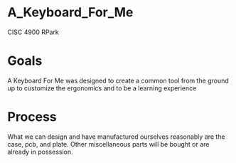 # A_Keyboard_For_Me
CISC 4900 RPark

# Goals
A Keyboard For Me was designed to create a common tool from the ground up to customize the ergonomics and to be a learning experience

# Process
What we can design and have manufactured ourselves reasonably are the case, pcb, and plate. Other miscellaneous parts will be bought or are already in possession.

